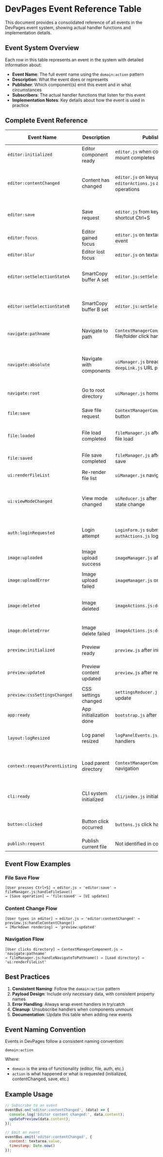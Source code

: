 # DevPages Event Reference Table

This document provides a consolidated reference of all events in the DevPages event system, showing actual handler functions and implementation details.

## Event System Overview

Each row in this table represents an event in the system with detailed information about:
- **Event Name**: The full event name using the `domain:action` pattern
- **Description**: What the event does or represents
- **Publisher**: Which component(s) emit this event and in what circumstances
- **Subscribers**: The actual handler functions that listen for this event
- **Implementation Notes**: Key details about how the event is used in practice

## Complete Event Reference

| Event Name | Description | Publisher | Subscribers | Implementation Notes |
|------------|-------------|-----------|-------------|----------------------|
| `editor:initialized` | Editor component ready | `editor.js` when component mount completes | Preview component initialization | Signals that the editor is ready to accept content |
| `editor:contentChanged` | Content has changed | `editor.js` on keyup, paste events<br>`editorActions.js` after paste operations | `preview.js` → Anonymous handler updating preview<br>`preview.js:handleContentChange()` | Triggers markdown rendering in preview pane<br>Data: `{ content: string }` |
| `editor:save` | Save request | `editor.js` from keyboard shortcut Ctrl+S | `fileManager.js:handleFileSave()` | Doesn't contain file path; current file retrieved from state |
| `editor:focus` | Editor gained focus | `editor.js` on textarea focus event | None identified | Could be used for UI state updates |
| `editor:blur` | Editor lost focus | `editor.js` on textarea blur event | None identified | Could be used for UI state updates |
| `editor:setSelectionStateA` | SmartCopy buffer A set | `editor.js:setSelectionBufferA()` | None identified | Used for SmartCopy feature<br>Data: `{ text, selectionStart, selectionEnd }` |
| `editor:setSelectionStateB` | SmartCopy buffer B set | `editor.js:setSelectionBufferB()` | None identified | Used for SmartCopy feature<br>Data: `{ text, selectionStart, selectionEnd }` |
| `navigate:pathname` | Navigate to path | `ContextManagerComponent.js` file/folder click handlers | `fileManager.js:handleNavigateToPathname()`<br>`publishButton.js` anonymous handler | Used for relative path navigation<br>Data: `{ pathname, isDirectory }` |
| `navigate:absolute` | Navigate with components | `uiManager.js` breadcrumb clicks<br>`deepLink.js` URL parsing | `fileManager.js` handlers | Used for absolute path navigation with separate dir/path/file<br>Data: `{ dir, path, file }` |
| `navigate:root` | Go to root directory | `uiManager.js` home button click | `fileManager.js` handlers | Simple navigation to root with no parameters |
| `file:save` | Save file request | `ContextManagerComponent.js` save button | `fileManager.js:handleFileSave()` | UI-triggered save (vs. editor:save from keyboard) |
| `file:loaded` | File load completed | `fileManager.js` after successful file load | Editor content handlers<br>Preview updaters | Published after file content retrieved<br>Data: `{ content, metadata }` |
| `file:saved` | File save completed | `fileManager.js` after successful save | Editor state updaters<br>Status indicators | Used to update UI after save<br>Data: `{ pathname }` |
| `ui:renderFileList` | Re-render file list | `uiManager.js` navigation updates | UI components | Triggers refresh of directory listings |
| `ui:viewModeChanged` | View mode changed | `uiReducer.js` after viewMode state change | `preview.js` layout handlers | Updates layout between editor/preview/split modes<br>Data: viewMode string |
| `auth:loginRequested` | Login attempt | `LoginForm.js` submit handler<br>`authActions.js` login action | `auth.js` anonymous login handler | Initiates authentication flow<br>Data: `{ username, password }` |
| `image:uploaded` | Image upload success | `imageManager.js` after upload | Editor handlers | Used to insert image markdown<br>Data: `{ url, filename }` |
| `image:uploadError` | Image upload failed | `imageManager.js` on error | Error handlers | Error reporting<br>Data: `{ filename, error }` |
| `image:deleted` | Image deleted | `imageActions.js:deleteImage()` | UI refresh handlers | Triggers page reload to refresh image list<br>Data: `{ imageName }` |
| `image:deleteError` | Image delete failed | `imageActions.js:deleteImage()` | Error handlers | Error reporting<br>Data: `{ imageName, error }` |
| `preview:initialized` | Preview ready | `preview.js` after initialization | None identified | Signals preview component is ready |
| `preview:updated` | Preview content updated | `preview.js` after rendering | None identified | Used for tracking render completion<br>Data: `{ content, frontMatter }` |
| `preview:cssSettingsChanged` | CSS settings changed | `settingsReducer.js` CSS settings update | `preview/index.js:cssSettingsListener()` | Triggers refresh of preview styles |
| `app:ready` | App initialization done | `bootstrap.js` after core load | None identified | Application is fully initialized and ready |
| `layout:logResized` | Log panel resized | `logPanelEvents.js` resize handlers | Layout managers | Updates UI layout when log size changes<br>Data: `{ height }` |
| `context:requestParentListing` | Load parent directory | `ContextManagerComponent.js` navigation | Directory listing handlers | Used for building navigation context<br>Data: `{ parentPath, triggerPath }` |
| `cli:ready` | CLI system initialized | `cli/index.js` initialization | None identified | CLI subsystem is ready for commands<br>Data: `{ timestamp }` |
| `button:clicked` | Button click occurred | `buttons.js` click handlers | Action handlers | Generic button click event<br>Data: `{ buttonId, data }` |
| `publish:request` | Publish current file | Not identified in codebase | `publishButton.js:handlePublishRequest()` | Initiates file publishing process |

## Event Flow Examples

### File Save Flow
```
[User presses Ctrl+S] → editor.js → 'editor:save' → fileManager.js:handleFileSave() 
→ [Save operation] → 'file:saved' → [UI updates]
```

### Content Change Flow
```
[User types in editor] → editor.js → 'editor:contentChanged' → preview.js:handleContentChange() 
→ [Markdown rendering] → 'preview:updated'
```

### Navigation Flow
```
[User clicks directory] → ContextManagerComponent.js → 'navigate:pathname' 
→ fileManager.js:handleNavigateToPathname() → [Load directory] → 'ui:renderFileList'
```

## Best Practices

1. **Consistent Naming**: Follow the `domain:action` pattern
2. **Payload Design**: Include only necessary data, with consistent property names
3. **Error Handling**: Always wrap event handlers in try/catch
4. **Cleanup**: Unsubscribe handlers when components unmount
5. **Documentation**: Update this table when adding new events

## Event Naming Convention

Events in DevPages follow a consistent naming convention:

```
domain:action
```

Where:
- `domain` is the area of functionality (editor, file, auth, etc.)
- `action` is what happened or what is requested (initialized, contentChanged, save, etc.)

## Example Usage

```javascript
// Subscribe to an event
eventBus.on('editor:contentChanged', (data) => {
  console.log('Editor content changed:', data.content);
  updatePreview(data.content);
});

// Emit an event
eventBus.emit('editor:contentChanged', { 
  content: textarea.value,
  timestamp: Date.now()
});
``` 